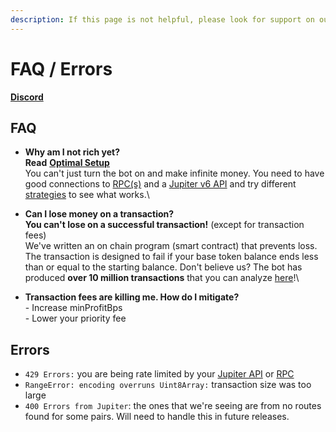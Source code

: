 ```yaml
---
description: If this page is not helpful, please look for support on our Discord.
---
```


# FAQ / Errors

[**Discord**](https://discord.gg/6DTGbMNYuA)

## FAQ

* **Why am I not rich yet?**\
  **Read** [**Optimal Setup**](optimal-setup.md)\
  You can't just turn the bot on and make infinite money. You need to have good connections to [RPC(s)](bot-setup-instructions/rpc-+-grpc.md) and a [Jupiter v6 API](bot-setup-instructions/jupiter-v6-access.md) and try different [strategies](strategies.md) to see what works.\

* **Can I lose money on a transaction?**\
  **You can't lose on a successful transaction!** (except for transaction fees)\
  We've written an on chain program (smart contract) that prevents loss. The transaction is designed to fail if your base token balance ends less than or equal to the starting balance. Don't believe us? The bot has produced **over 10 million transactions** that you can analyze [here](https://solscan.io/account/3tZPEagumHvtgBhivFJCmhV9AyhBHGW9VgdsK52i4gwP)!\

* **Transaction fees are killing me. How do I mitigate?**\
  \- Increase minProfitBps\
  \- Lower your priority fee

## Errors

* `429 Errors:` you are being rate limited by your [Jupiter API](bot-setup-instructions/jupiter-v6-access.md) or [RPC](bot-setup-instructions/rpc-+-grpc.md)
* `RangeError: encoding overruns Uint8Array:` transaction size was too large
* `400 Errors from Jupiter`: the ones that we're seeing are from no routes found for some pairs. Will need to handle this in future releases.

